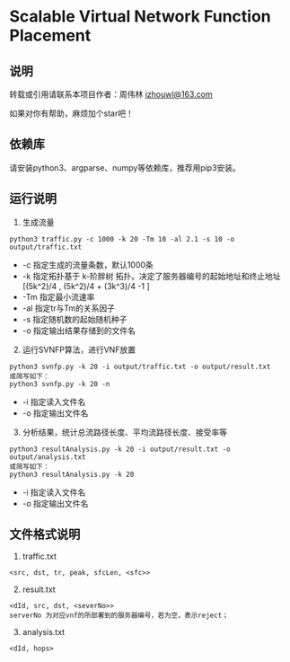# Scalable Virtual Network Function Placement

## 说明

转载或引用请联系本项目作者：周伟林 izhouwl@163.com

如果对你有帮助，麻烦加个star吧！

## 依赖库

请安装python3、argparse、numpy等依赖库，推荐用pip3安装。

## 运行说明

1. 生成流量

```
python3 traffic.py -c 1000 -k 20 -Tm 10 -al 2.1 -s 10 -o output/traffic.txt
```

+ -c 指定生成的流量条数，默认1000条
+ -k 指定拓扑基于 k-阶胖树 拓扑。决定了服务器编号的起始地址和终止地址 [(5k^2)/4 , (5k^2)/4 + (3k^3)/4 -1 ]
+ -Tm 指定最小流速率
+ -al 指定tr与Tm的关系因子
+ -s 指定随机数的起始随机种子
+ -o 指定输出结果存储到的文件名

2. 运行SVNFP算法，进行VNF放置

```
python3 svnfp.py -k 20 -i output/traffic.txt -o output/result.txt
或简写如下：
python3 svnfp.py -k 20 -n
```

+ -i 指定读入文件名
+ -o 指定输出文件名

3. 分析结果，统计总流路径长度、平均流路径长度、接受率等

```
python3 resultAnalysis.py -k 20 -i output/result.txt -o output/analysis.txt
或简写如下：
python3 resultAnalysis.py -k 20
```

+ -i 指定读入文件名
+ -o 指定输出文件名

## 文件格式说明

1. traffic.txt

```
<src, dst, tr, peak, sfcLen, <sfc>>
```

2. result.txt

```
<dId, src, dst, <severNo>>
serverNo 为对应vnf的所部署到的服务器编号，若为空，表示reject；
```

3. analysis.txt

```
<dId, hops>
```

